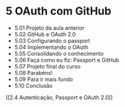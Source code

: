 # 5 OAuth com GitHub
- 5.01 Projeto da aula anterior
- 5.02 GitHub e OAuth 2.0
- 5.03 Configurando o passport
- 5.04 Implementando o OAuth
- 5.05 Consolidando o conhecimento
- 5.06 Faça como eu fiz: Passport e GitHub
- 5.07 Projeto final do curso
- 5.08 Parabéns!
- 5.09 Para ir mais fundo
- 5.10 Conclusão

[[2.4 Autenticação, Passport e OAuth 2.0]]